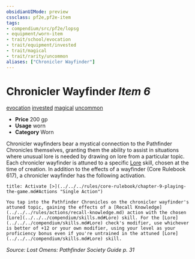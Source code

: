 ```yaml
---
obsidianUIMode: preview
cssclass: pf2e,pf2e-item
tags:
- compendium/src/pf2e/lopsg
- equipment/worn-item
- trait/school/evocation
- trait/equipment/invested
- trait/magical
- trait/rarity/uncommon
aliases: ["Chronicler Wayfinder"]
---
```

# Chronicler Wayfinder *Item 6*  
[evocation](evocation.md)  [invested](invested.md)  [magical](magical.md)  [uncommon](uncommon.md)  

- **Price** 200 gp
- **Usage** worn
- **Category** Worn

Chronicler wayfinders bear a mystical connection to the Pathfinder Chronicles themselves, granting them the ability to assist in situations where unusual lore is needed by drawing on lore from a particular topic. Each chronicler wayfinder is attuned to a specific [Lore](../../skills.md#Lore) skill, chosen at the time of creation. In addition to the effects of a wayfinder (Core Rulebook 617), a chronicler wayfinder has the following activation.

```ad-embed-ability
title: Activate [>](../../../rules/core-rulebook/chapter-9-playing-the-game.md#Actions "Single Action")

You tap into the Pathfinder Chronicles on the chronicler wayfinder's attuned topic, gaining the effects of a [Recall Knowledge](../../../rules/actions/recall-knowledge.md) action with the chosen [Lore](../../../compendium/skills.md#Lore) skill. For the [Lore](../../../compendium/skills.md#Lore) check's modifier, use whichever is better of +12 or your own modifier, using your level as your proficiency bonus even if you're untrained in the attuned [Lore](../../../compendium/skills.md#Lore) skill.
```

*Source: Lost Omens: Pathfinder Society Guide p. 31*
